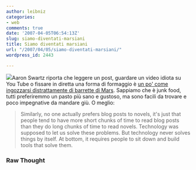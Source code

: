 ```yaml
---
author: leibniz
categories:
- web
comments: true
date: '2007-04-05T06:54:13Z'
slug: siamo-diventati-marsiani
title: Siamo diventati marsiani
url: "/2007/04/05/siamo-diventati-marsiani/"
wordpress_id: 2443

---
```

![](http://www.skvwholesale.com/images/P577.jpg)Aaron Swartz riporta che leggere un post, guardare un video idiota su You Tube o fissare in diretta una forma di formaggio è [un po' come ingozzarsi distrattamente di barrette di Mars](http://www.aaronsw.com/weblog/everythinggood). Sappiamo che è junk food, tutti preferiremmo un pasto più sano e gustoso, ma sono facili da trovare e poco impegnative da mandare giù. O meglio:


> Similarly, no one actually prefers blog posts to novels, it's just that people tend to have more short chunks of time to read blog posts than they do long chunks of time to read novels. Technology was supposed to let us solve these problems. But technology never solves things by itself. At bottom, it requires people to sit down and build tools that solve them.




### Raw Thought
